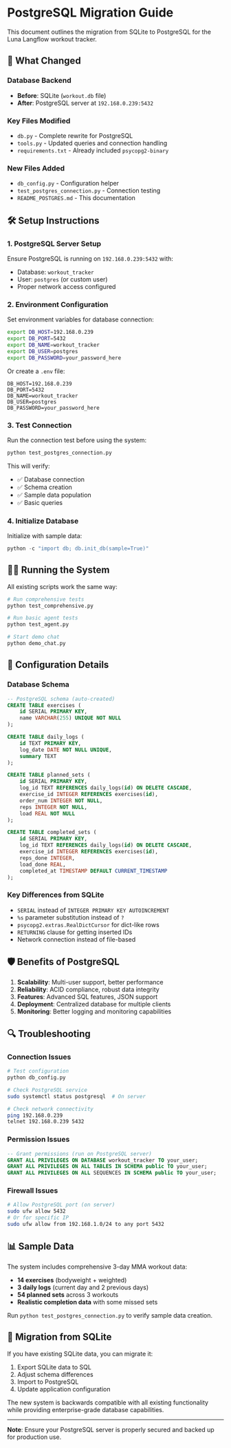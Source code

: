 # PostgreSQL Migration Guide

This document outlines the migration from SQLite to PostgreSQL for the Luna Langflow workout tracker.

## 🔄 What Changed

### Database Backend
- **Before**: SQLite (`workout.db` file)
- **After**: PostgreSQL server at `192.168.0.239:5432`

### Key Files Modified
- `db.py` - Complete rewrite for PostgreSQL
- `tools.py` - Updated queries and connection handling
- `requirements.txt` - Already included `psycopg2-binary`

### New Files Added
- `db_config.py` - Configuration helper
- `test_postgres_connection.py` - Connection testing
- `README_POSTGRES.md` - This documentation

## 🛠️ Setup Instructions

### 1. PostgreSQL Server Setup
Ensure PostgreSQL is running on `192.168.0.239:5432` with:
- Database: `workout_tracker`
- User: `postgres` (or custom user)
- Proper network access configured

### 2. Environment Configuration
Set environment variables for database connection:

```bash
export DB_HOST=192.168.0.239
export DB_PORT=5432
export DB_NAME=workout_tracker
export DB_USER=postgres
export DB_PASSWORD=your_password_here
```

Or create a `.env` file:
```
DB_HOST=192.168.0.239
DB_PORT=5432
DB_NAME=workout_tracker
DB_USER=postgres
DB_PASSWORD=your_password_here
```

### 3. Test Connection
Run the connection test before using the system:

```bash
python test_postgres_connection.py
```

This will verify:
- ✅ Database connection
- ✅ Schema creation
- ✅ Sample data population
- ✅ Basic queries

### 4. Initialize Database
Initialize with sample data:

```python
python -c "import db; db.init_db(sample=True)"
```

## 🏃‍♂️ Running the System

All existing scripts work the same way:

```bash
# Run comprehensive tests
python test_comprehensive.py

# Run basic agent tests
python test_agent.py

# Start demo chat
python demo_chat.py
```

## 🔧 Configuration Details

### Database Schema
```sql
-- PostgreSQL schema (auto-created)
CREATE TABLE exercises (
    id SERIAL PRIMARY KEY,
    name VARCHAR(255) UNIQUE NOT NULL
);

CREATE TABLE daily_logs (
    id TEXT PRIMARY KEY,
    log_date DATE NOT NULL UNIQUE,
    summary TEXT
);

CREATE TABLE planned_sets (
    id SERIAL PRIMARY KEY,
    log_id TEXT REFERENCES daily_logs(id) ON DELETE CASCADE,
    exercise_id INTEGER REFERENCES exercises(id),
    order_num INTEGER NOT NULL,
    reps INTEGER NOT NULL,
    load REAL NOT NULL
);

CREATE TABLE completed_sets (
    id SERIAL PRIMARY KEY,
    log_id TEXT REFERENCES daily_logs(id) ON DELETE CASCADE,
    exercise_id INTEGER REFERENCES exercises(id),
    reps_done INTEGER,
    load_done REAL,
    completed_at TIMESTAMP DEFAULT CURRENT_TIMESTAMP
);
```

### Key Differences from SQLite
- `SERIAL` instead of `INTEGER PRIMARY KEY AUTOINCREMENT`
- `%s` parameter substitution instead of `?`
- `psycopg2.extras.RealDictCursor` for dict-like rows
- `RETURNING` clause for getting inserted IDs
- Network connection instead of file-based

## 🛡️ Benefits of PostgreSQL

1. **Scalability**: Multi-user support, better performance
2. **Reliability**: ACID compliance, robust data integrity
3. **Features**: Advanced SQL features, JSON support
4. **Deployment**: Centralized database for multiple clients
5. **Monitoring**: Better logging and monitoring capabilities

## 🔍 Troubleshooting

### Connection Issues
```bash
# Test configuration
python db_config.py

# Check PostgreSQL service
sudo systemctl status postgresql  # On server

# Check network connectivity
ping 192.168.0.239
telnet 192.168.0.239 5432
```

### Permission Issues
```sql
-- Grant permissions (run on PostgreSQL server)
GRANT ALL PRIVILEGES ON DATABASE workout_tracker TO your_user;
GRANT ALL PRIVILEGES ON ALL TABLES IN SCHEMA public TO your_user;
GRANT ALL PRIVILEGES ON ALL SEQUENCES IN SCHEMA public TO your_user;
```

### Firewall Issues
```bash
# Allow PostgreSQL port (on server)
sudo ufw allow 5432
# Or for specific IP
sudo ufw allow from 192.168.1.0/24 to any port 5432
```

## 📊 Sample Data

The system includes comprehensive 3-day MMA workout data:
- **14 exercises** (bodyweight + weighted)
- **3 daily logs** (current day and 2 previous days)
- **54 planned sets** across 3 workouts
- **Realistic completion data** with some missed sets

Run `python test_postgres_connection.py` to verify sample data creation.

## 🔄 Migration from SQLite

If you have existing SQLite data, you can migrate it:

1. Export SQLite data to SQL
2. Adjust schema differences
3. Import to PostgreSQL
4. Update application configuration

The new system is backwards compatible with all existing functionality while providing enterprise-grade database capabilities.

---

**Note**: Ensure your PostgreSQL server is properly secured and backed up for production use. 